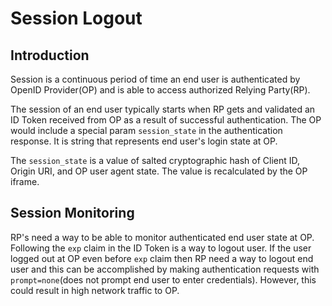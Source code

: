 # Session Logout

## Introduction

Session is a continuous period of time an end user is authenticated by OpenID Provider(OP) and is able to access authorized Relying Party(RP).

The session of an end user typically starts when RP gets and validated an ID Token received from OP as a result of successful authentication. The OP would include a special param `session_state` in the authentication response. It is string that represents end user's login state at OP.

The `session_state` is a value of salted cryptographic hash of Client ID, Origin URI, and OP user agent state. The value is recalculated by the OP iframe.

## Session Monitoring

RP's need a way to be able to monitor authenticated end user state at OP. Following the `exp` claim in the ID Token is a way to logout user. If the user logged out at OP even before `exp` claim then RP need a way to logout end user and this can be accomplished by making authentication requests with `prompt=none`(does not prompt end user to enter credentials). However, this could result in high network traffic to OP. 